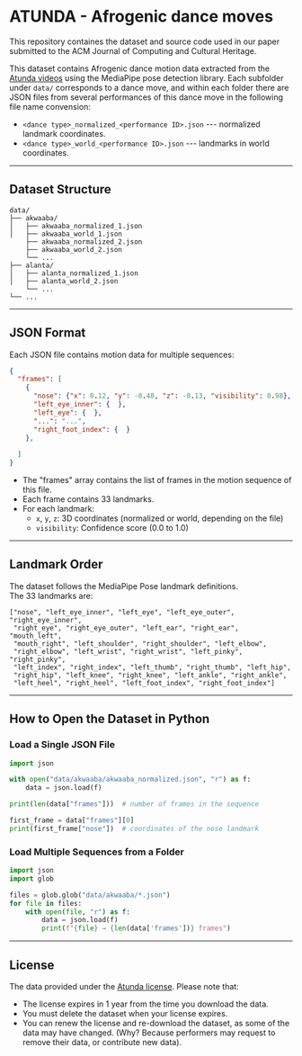 # ATUNDA - Afrogenic dance moves
This repository containes the dataset and source code used in our paper submitted to the ACM Journal of Computing and Cultural Heritage.

This dataset contains Afrogenic dance motion data extracted from the [Atunda videos](https://www.atunda.live/) using the MediaPipe pose detection library.
Each subfolder under `data/` corresponds to a dance move, and within each folder there are JSON files from several performances of this dance move in the following file name convension:

-   `<dance type>_normalized_<performance ID>.json` --- normalized landmark coordinates.
-   `<dance type>_world_<performance ID>.json` --- landmarks in world coordinates.

------------------------------------------------------------------------

## Dataset Structure

    data/
    ├── akwaaba/
    │   ├── akwaaba_normalized_1.json
    │   ├── akwaaba_world_1.json
        ├── akwaaba_normalized_2.json
        ├── akwaaba_world_2.json
        └── ...
    ├── alanta/
    │   ├── alanta_normalized_1.json
    │   ├── alanta_world_2.json
        └── ...
    └── ...

------------------------------------------------------------------------

## JSON Format

Each JSON file contains motion data for multiple sequences:

``` json
{
  "frames": [
    {
      "nose": {"x": 0.12, "y": -0.48, "z": -0.13, "visibility": 0.98},
      "left_eye_inner": {  },
      "left_eye": {  },
      "...": "...",
      "right_foot_index": {  }
    },
    
  ]
}
```

-   The "frames" array contains the list of frames in the motion sequence of this file.
-   Each frame contains 33 landmarks.
-   For each landmark:
    -   `x`, `y`, `z`: 3D coordinates (normalized or world, depending on
        the file)
    -   `visibility`: Confidence score (0.0 to 1.0)

------------------------------------------------------------------------

## Landmark Order

The dataset follows the MediaPipe Pose landmark definitions.\
The 33 landmarks are:

    ["nose", "left_eye_inner", "left_eye", "left_eye_outer", "right_eye_inner",
     "right_eye", "right_eye_outer", "left_ear", "right_ear", "mouth_left",
     "mouth_right", "left_shoulder", "right_shoulder", "left_elbow",
     "right_elbow", "left_wrist", "right_wrist", "left_pinky", "right_pinky",
     "left_index", "right_index", "left_thumb", "right_thumb", "left_hip",
     "right_hip", "left_knee", "right_knee", "left_ankle", "right_ankle",
     "left_heel", "right_heel", "left_foot_index", "right_foot_index"]

------------------------------------------------------------------------

## How to Open the Dataset in Python

### Load a Single JSON File

``` python
import json

with open("data/akwaaba/akwaaba_normalized.json", "r") as f:
    data = json.load(f)

print(len(data["frames"]))  # number of frames in the sequence

first_frame = data["frames"][0]
print(first_frame["nose"])  # coordinates of the nose landmark
```

### Load Multiple Sequences from a Folder

``` python
import json
import glob

files = glob.glob("data/akwaaba/*.json")
for file in files:
    with open(file, "r") as f:
        data = json.load(f)
        print(f"{file} → {len(data['frames'])} frames")
```

------------------------------------------------------------------------

## License

The data provided under the [Atunda license](LICENSE). 
Please note that:
- The license expires in 1 year from the time you download the data.
- You must delete the dataset when your license expires.
- You can renew the license and re-download the dataset, as some of the data may have changed. (Why? Because performers may request to remove their data, or contribute new data). 
